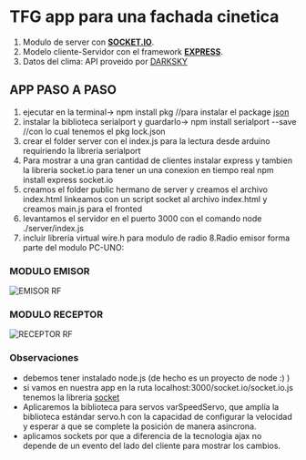 # TFG app para una fachada cinetica

1. Modulo de server con [**SOCKET.IO**](https://socket.io).
1. Modelo cliente-Servidor con el framework [**EXPRESS**](http://expressjs.com/).
1. Datos del clima:   API  proveido por [DARKSKY](https://darksky.net)
## APP PASO A PASO

1. ejecutar en la terminal-> npm install pkg //para instalar el package [json](https://www.json.org/)
2. instalar la biblioteca serialport  y guardarlo-> npm install serialport --save //con lo cual tenemos el pkg lock.json
3. crear el folder server con el index.js para la lectura desde arduino requiriendo la libreria serialport
4. Para mostrar a una gran cantidad de clientes instalar express y tambien la libreria socket.io para tener un
una conexion en tiempo real npm install express socket.io
5. creamos el folder public hermano de server y creamos el archivo index.html
linkeamos con un script socket al archivo index.html y creamos main.js para el fronted
6. levantamos el servidor en el puerto 3000 con el comando node ./server/index.js
7. incluir libreria virtual wire.h para modulo de radio
8.Radio emisor forma parte del modulo PC-UNO:

  ### **MODULO EMISOR**
![EMISOR RF](http://www.tecnosurf.com/TFG/img/conexion_RF_serial.JPG)
  ### **MODULO RECEPTOR**
![RECEPTOR RF](http://www.tecnosurf.com/TFG/img/conexion_RF_conversor_serial.JPG)
### Observaciones
* debemos tener instalado node.js  (de hecho es un proyecto de node :) )
* si vamos en nuestra app en la ruta localhost:3000/socket.io/socket.io.js tenemos la libreria [socket](https://socket.io)
* Aplicaremos la biblioteca para servos varSpeedServo, que amplía la biblioteca estándar servo.h con la capacidad de configurar la velocidad y esperar a que se complete la posición de manera asincrona.
* aplicamos sockets por que a diferencia de la tecnologia ajax no depende de un evento del lado del cliente 
para mostrar los cambios.

